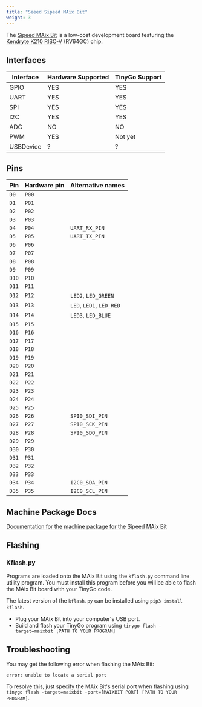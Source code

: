 ```yaml
---
title: "Seeed Sipeed MAix Bit"
weight: 3
---
```


The [Sipeed MAix Bit](https://www.seeedstudio.com/Sipeed-MAix-BiT-for-RISC-V-AI-IoT-p-2872.html) is a low-cost development board featuring the [Kendryte K210](https://canaan.io/product/kendryteai) [RISC-V](https://riscv.org/) (RV64GC) chip.

## Interfaces

| Interface | Hardware Supported | TinyGo Support |
| --------- | ------------- | ----- |
| GPIO      | YES | YES |
| UART      | YES | YES |
| SPI       | YES | YES |
| I2C       | YES | YES |
| ADC       | NO  | NO  |
| PWM       | YES | Not yet |
| USBDevice | ?   | ?   |

## Pins

| Pin               | Hardware pin | Alternative names |
| ----------------- | ------------ | ----------------- |
| `D0`              | `P00`        |                   |
| `D1`              | `P01`        |                   |
| `D2`              | `P02`        |                   |
| `D3`              | `P03`        |                   |
| `D4`              | `P04`        | `UART_RX_PIN`     |
| `D5`              | `P05`        | `UART_TX_PIN`     |
| `D6`              | `P06`        |                   |
| `D7`              | `P07`        |                   |
| `D8`              | `P08`        |                   |
| `D9`              | `P09`        |                   |
| `D10`             | `P10`        |                   |
| `D11`             | `P11`        |                   |
| `D12`             | `P12`        | `LED2`, `LED_GREEN` |
| `D13`             | `P13`        | `LED`, `LED1`, `LED_RED` |
| `D14`             | `P14`        | `LED3`, `LED_BLUE` |
| `D15`             | `P15`        |                   |
| `D16`             | `P16`        |                   |
| `D17`             | `P17`        |                   |
| `D18`             | `P18`        |                   |
| `D19`             | `P19`        |                   |
| `D20`             | `P20`        |                   |
| `D21`             | `P21`        |                   |
| `D22`             | `P22`        |                   |
| `D23`             | `P23`        |                   |
| `D24`             | `P24`        |                   |
| `D25`             | `P25`        |                   |
| `D26`             | `P26`        | `SPI0_SDI_PIN`    |
| `D27`             | `P27`        | `SPI0_SCK_PIN`    |
| `D28`             | `P28`        | `SPI0_SDO_PIN`    |
| `D29`             | `P29`        |                   |
| `D30`             | `P30`        |                   |
| `D31`             | `P31`        |                   |
| `D32`             | `P32`        |                   |
| `D33`             | `P33`        |                   |
| `D34`             | `P34`        | `I2C0_SDA_PIN`    |
| `D35`             | `P35`        | `I2C0_SCL_PIN`    |

## Machine Package Docs

[Documentation for the machine package for the Sipeed MAix Bit](../machine/maixbit)

## Flashing

### Kflash.py

Programs are loaded onto the MAix Bit using the `kflash.py` command line utility program. You must install this program before you will be able to flash the MAix Bit board with your TinyGo code.

The latest version of the `kflash.py` can be installed using `pip3 install kflash`.

- Plug your MAix Bit into your computer's USB port.
- Build and flash your TinyGo program using `tinygo flash -target=maixbit [PATH TO YOUR PROGRAM]`

## Troubleshooting

You may get the following error when flashing the MAix Bit:

```shell
error: unable to locate a serial port
```

To resolve this, just specify the MAix Bit's serial port when flashing using `tinygo flash -target=maixbit -port=[MAIXBIT PORT] [PATH TO YOUR PROGRAM]`.
